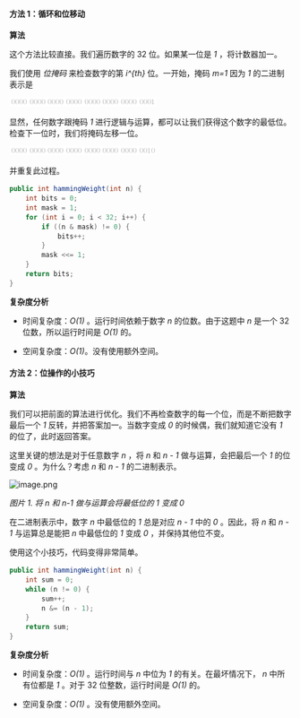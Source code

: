#### 方法 1：循环和位移动

**算法**

这个方法比较直接。我们遍历数字的 32 位。如果某一位是 *1* ，将计数器加一。

我们使用 *位掩码* 来检查数字的第 *i^{th}* 位。一开始，掩码 *m=1* 因为 *1* 的二进制表示是

![0000\0000\0000\0000\0000\0000\0000\0001 ](./p___0000_0000_0000_0000_0000_0000_0000_0001__.png) 

显然，任何数字跟掩码 *1* 进行逻辑与运算，都可以让我们获得这个数字的最低位。检查下一位时，我们将掩码左移一位。

![0000\0000\0000\0000\0000\0000\0000\0010 ](./p___0000_0000_0000_0000_0000_0000_0000_0010__.png) 

并重复此过程。

```Java []
public int hammingWeight(int n) {
    int bits = 0;
    int mask = 1;
    for (int i = 0; i < 32; i++) {
        if ((n & mask) != 0) {
            bits++;
        }
        mask <<= 1;
    }
    return bits;
}
```

**复杂度分析**

- 时间复杂度：*O(1)* 。运行时间依赖于数字 *n* 的位数。由于这题中 *n* 是一个 32 位数，所以运行时间是 *O(1)* 的。

- 空间复杂度：*O(1)*。没有使用额外空间。

#### 方法 2：位操作的小技巧

**算法**

我们可以把前面的算法进行优化。我们不再检查数字的每一个位，而是不断把数字最后一个 *1* 反转，并把答案加一。当数字变成 *0* 的时候偶，我们就知道它没有 *1* 的位了，此时返回答案。

这里关键的想法是对于任意数字 *n* ，将 *n* 和 *n - 1* 做与运算，会把最后一个 *1* 的位变成 *0* 。为什么？考虑 *n* 和 *n - 1* 的二进制表示。


![image.png](https://pic.leetcode-cn.com/abfd6109e7482d70d20cb8fc1d632f90eacf1b5e89dfecb2e523da1bcb562f66-image.png)


*图片 1. 将 *n* 和 *n-1* 做与运算会将最低位的 *1* 变成 *0**


在二进制表示中，数字 *n* 中最低位的 *1* 总是对应 *n - 1* 中的 *0* 。因此，将 *n* 和 *n - 1* 与运算总是能把 *n* 中最低位的 *1* 变成 *0* ，并保持其他位不变。

使用这个小技巧，代码变得非常简单。

```Java []
public int hammingWeight(int n) {
    int sum = 0;
    while (n != 0) {
        sum++;
        n &= (n - 1);
    }
    return sum;
}
```

**复杂度分析**

 - 时间复杂度：*O(1)* 。运行时间与 *n* 中位为 *1* 的有关。在最坏情况下， *n* 中所有位都是 *1* 。对于 32 位整数，运行时间是 *O(1)* 的。

 - 空间复杂度：*O(1)* 。没有使用额外空间。
